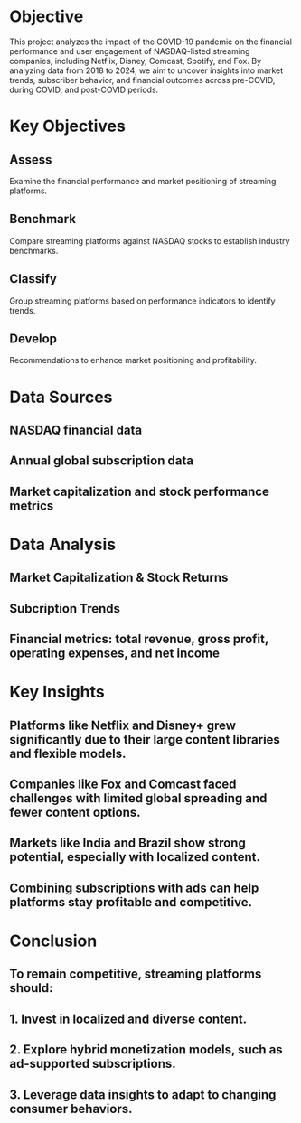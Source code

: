 # Objective
This project analyzes the impact of the COVID-19 pandemic on the financial performance and user engagement of NASDAQ-listed streaming companies, including Netflix, Disney, Comcast, Spotify, and Fox. By analyzing data from 2018 to 2024, we aim to uncover insights into market trends, subscriber behavior, and financial outcomes across pre-COVID, during COVID, and post-COVID periods.
# Key Objectives
## Assess
Examine the financial performance and market positioning of streaming platforms.
## Benchmark
Compare streaming platforms against NASDAQ stocks to establish industry benchmarks.
## Classify
Group streaming platforms based on performance indicators to identify trends.
## Develop
Recommendations to enhance market positioning and profitability.
# Data Sources
## NASDAQ financial data
## Annual global subscription data
## Market capitalization and stock performance metrics
# Data Analysis
## Market Capitalization & Stock Returns
## Subcription Trends
## Financial metrics: total revenue, gross profit, operating expenses, and net income
# Key Insights
## Platforms like Netflix and Disney+ grew significantly due to their large content libraries and flexible models.
## Companies like Fox and Comcast faced challenges with limited global spreading and fewer content options.
## Markets like India and Brazil show strong potential, especially with localized content.
## Combining subscriptions with ads can help platforms stay profitable and competitive.
# Conclusion
## To remain competitive, streaming platforms should:
## 1. Invest in localized and diverse content.
## 2. Explore hybrid monetization models, such as ad-supported subscriptions.
## 3. Leverage data insights to adapt to changing consumer behaviors.

